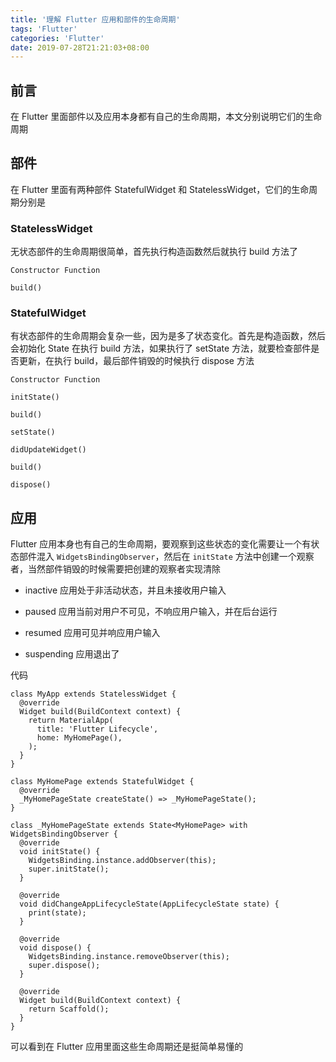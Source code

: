 ```yaml
---
title: '理解 Flutter 应用和部件的生命周期'
tags: 'Flutter'
categories: 'Flutter'
date: 2019-07-28T21:21:03+08:00
---
```


## 前言

在 Flutter 里面部件以及应用本身都有自己的生命周期，本文分别说明它们的生命周期

## 部件

在 Flutter 里面有两种部件 StatefulWidget 和 StatelessWidget，它们的生命周期分别是

### StatelessWidget

无状态部件的生命周期很简单，首先执行构造函数然后就执行 build 方法了

```
Constructor Function

build()
```

### StatefulWidget

有状态部件的生命周期会复杂一些，因为是多了状态变化。首先是构造函数，然后会初始化 State 在执行 build 方法，如果执行了 setState 方法，就要检查部件是否更新，在执行 build，最后部件销毁的时候执行 dispose 方法

```
Constructor Function

initState()

build()

setState()

didUpdateWidget()

build()

dispose()
```

## 应用

Flutter 应用本身也有自己的生命周期，要观察到这些状态的变化需要让一个有状态部件混入 `WidgetsBindingObserver`，然后在 `initState` 方法中创建一个观察者，当然部件销毁的时候需要把创建的观察者实现清除

- inactive 应用处于非活动状态，并且未接收用户输入

- paused 应用当前对用户不可见，不响应用户输入，并在后台运行

- resumed 应用可见并响应用户输入

- suspending 应用退出了

代码

```
class MyApp extends StatelessWidget {
  @override
  Widget build(BuildContext context) {
    return MaterialApp(
      title: 'Flutter Lifecycle',
      home: MyHomePage(),
    );
  }
}

class MyHomePage extends StatefulWidget {
  @override
  _MyHomePageState createState() => _MyHomePageState();
}

class _MyHomePageState extends State<MyHomePage> with WidgetsBindingObserver {
  @override
  void initState() {
    WidgetsBinding.instance.addObserver(this);
    super.initState();
  }

  @override
  void didChangeAppLifecycleState(AppLifecycleState state) {
	print(state);
  }

  @override
  void dispose() {
    WidgetsBinding.instance.removeObserver(this);
    super.dispose();
  }

  @override
  Widget build(BuildContext context) {
    return Scaffold();
  }
}
```

可以看到在 Flutter 应用里面这些生命周期还是挺简单易懂的
